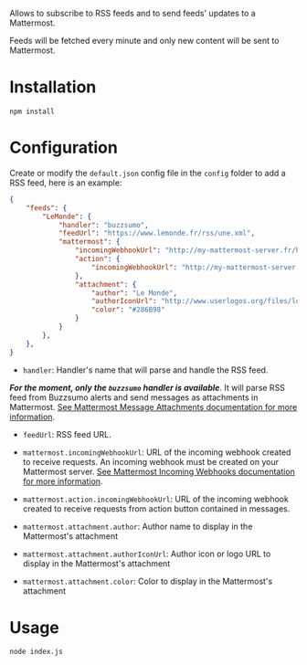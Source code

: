 Allows to subscribe to RSS feeds and to send feeds' updates to a Mattermost.

Feeds will be fetched every minute and only new content will be sent to Mattermost.

# Installation

```
npm install
```

# Configuration

Create or modify the `default.json` config file in the `config` folder to add a RSS feed, here is an example:
```json
{
    "feeds": {
        "LeMonde": {
            "handler": "buzzsumo",
            "feedUrl": "https://www.lemonde.fr/rss/une.xml",
            "mattermost": {
                "incomingWebhookUrl": "http://my-mattermost-server.fr/hooks/dijcdr5s1tfajy8yorqwii4rny",
                "action": {
                    "incomingWebhookUrl": "http://my-mattermost-server.fr/integrations/sendToAnalysis"
                },
                "attachment": {
                    "author": "Le Monde",
                    "authorIconUrl": "http://www.userlogos.org/files/logos/1air2philou/lemonde-iconAndroid-forFastDial.png",
                    "color": "#286B98"
                }
            }
        },
    },
}
```

- `handler`: Handler's name that will parse and handle the RSS feed.

**_For the moment, only the `buzzsumo` handler is available_**. It will parse RSS feed from Buzzsumo alerts and send messages as attachments in Mattermost. [See Mattermost Message Attachments documentation for more information](https://docs.mattermost.com/developer/message-attachments.html).

- `feedUrl`: RSS feed URL.

- `mattermost.incomingWebhookUrl`: URL of the incoming webhook created to receive requests. An incoming webhook must be created on your Mattermost server. [See Mattermost Incoming Webhooks documentation for more information](https://docs.mattermost.com/developer/webhooks-incoming.html).

- `mattermost.action.incomingWebhookUrl`: URL of the incoming webhook created to receive requests from action button contained in messages.

- `mattermost.attachment.author`: Author name to display in the Mattermost's attachment
- `mattermost.attachment.authorIconUrl`: Author icon or logo URL to display in the Mattermost's attachment
- `mattermost.attachment.color`: Color to display in the Mattermost's attachment

# Usage

```
node index.js
```